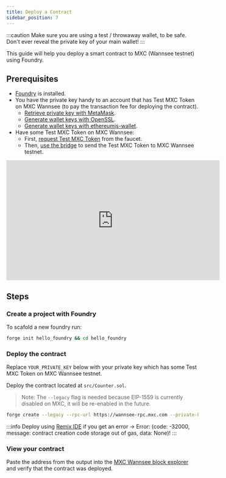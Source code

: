 ```yaml
---
title: Deploy a Contract
sidebar_position: 7
---
```

:::caution
Make sure you are using a test / throwaway wallet, to be safe. Don't ever reveal the private key of your main wallet!
:::

This guide will help you deploy a smart contract to MXC (Wannsee testnet) using Foundry.

## Prerequisites

- [Foundry](https://book.getfoundry.sh/getting-started/installation) is installed.
- You have the private key handy to an account that has Test MXC Token on MXC Wannsee (to pay the transaction fee for deploying the contract).
    - [Retrieve private key with MetaMask](https://support.metamask.io/hc/en-us/articles/360015289632-How-to-export-an-account-s-private-key#:~:text=On%20the%20account%20page%2C%20click,click%20%E2%80%9CConfirm%E2%80%9D%20to%20proceed.).
    - [Generate wallet keys with OpenSSL](https://gist.github.com/miguelmota/3793b160992b4ea0b616497b8e5aee2f).
    - [Generate wallet keys with ethereumjs-wallet](https://piyopiyo.medium.com/how-to-generate-ethereum-private-key-and-address-in-local-offline-environment-90294308593c).
- Have some Test MXC Token on MXC Wannsee:
    - First, [request Test MXC Token](/docs/Tutorials/receive-tokens) from the faucet.
    - Then, [use the bridge](/docs/Tutorials/use-the-bridge) to send the Test MXC Token to MXC Wannsee testnet.

<iframe width="560" height="315" src="https://www.youtube.com/embed/UE0E1dzXIsc" title="YouTube video player" frameborder="0" allow="accelerometer; autoplay; clipboard-write; encrypted-media; gyroscope; picture-in-picture; web-share" allowfullscreen></iframe>

## Steps

### Create a project with Foundry
To scafold a new foundry run:
```sh
forge init hello_foundry && cd hello_foundry
```

### Deploy the contract

Replace `YOUR_PRIVATE_KEY` below with your private key which has some Test MXC Token on MXC Wannsee testnet.

Deploy the contract located at `src/Counter.sol`.

> Note: The `--legacy` flag is needed because EIP-1559 is currently disabled on MXC, it will be re-enabled in the future.
```sh
forge create --legacy --rpc-url https://wannsee-rpc.mxc.com --private-key YOUR_PRIVATE_KEY src/Counter.sol:Counter
```

:::info
Deploy using [Remix IDE](https://remix.ethereum.org) if you get an error ->  Error: (code: -32000, message: contract creation code storage out of gas, data: None)!
:::

### View your contract
Paste the address from the output into the [MXC Wannsee block explorer](https://wannsee-explorer.mxc.com) and verify that the contract was deployed.
